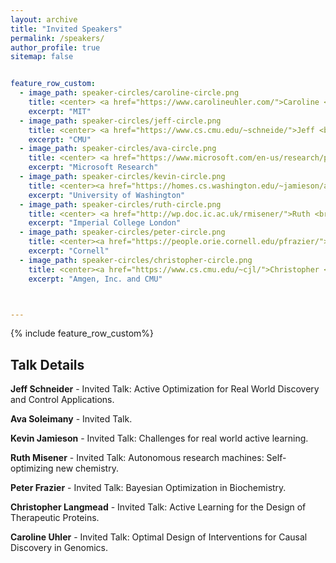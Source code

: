 ```yaml
---
layout: archive
title: "Invited Speakers"
permalink: /speakers/
author_profile: true
sitemap: false


feature_row_custom:
  - image_path: speaker-circles/caroline-circle.png
    title: <center> <a href="https://www.carolineuhler.com/">Caroline <br> Uhler</a></center>
    excerpt: "MIT"
  - image_path: speaker-circles/jeff-circle.png
    title: <center> <a href="https://www.cs.cmu.edu/~schneide/">Jeff <br> Schneider</a></center>
    excerpt: "CMU"
  - image_path: speaker-circles/ava-circle.png
    title: <center> <a href="https://www.microsoft.com/en-us/research/people/avasoleimany/">Ava <br> Soleimany</a></center>
    excerpt: "Microsoft Research"  
  - image_path: speaker-circles/kevin-circle.png
    title: <center><a href="https://homes.cs.washington.edu/~jamieson/about.html">Kevin <br> Jamieson</a></center>
    excerpt: "University of Washington"
  - image_path: speaker-circles/ruth-circle.png
    title: <center> <a href="http://wp.doc.ic.ac.uk/rmisener/">Ruth <br> Misener</a></center>
    excerpt: "Imperial College London"
  - image_path: speaker-circles/peter-circle.png
    title: <center><a href="https://people.orie.cornell.edu/pfrazier/">Peter <br> Frazier</a></center>
    excerpt: "Cornell"
  - image_path: speaker-circles/christopher-circle.png
    title: <center><a href="https://www.cs.cmu.edu/~cjl/">Christopher <br> Langmead</a></center>
    excerpt: "Amgen, Inc. and CMU"



---
```


{% include feature_row_custom%}

Talk Details
------------

**Jeff Schneider** - Invited Talk: Active Optimization for Real World Discovery and Control Applications.

**Ava Soleimany** - Invited Talk.

**Kevin Jamieson** - Invited Talk: Challenges for real world active learning.

**Ruth Misener** - Invited Talk: Autonomous research machines: Self-optimizing new chemistry.

**Peter Frazier** - Invited Talk: Bayesian Optimization in Biochemistry.

**Christopher Langmead** - Invited Talk: Active Learning for the Design of Therapeutic Proteins.

**Caroline Uhler** - Invited Talk: Optimal Design of Interventions for Causal Discovery in Genomics.
